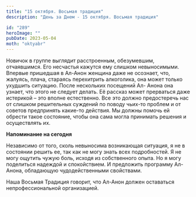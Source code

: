 ```yaml
---
title: "15 октября. Восьмая традиция"
description: "День за Днем - 15 октября. Восьмая традиция"

id: "289"
heroImage: ""
pubDate: 2023-05-04
moth: "oktyabr"
---
```


Новичок в группе выглядит расстроенным, обезумевшим, отчаявшимся. Его
несчастья кажутся ему слишком невыносимыми. Впервые пришедшая в Ал-Анон
женщина даже не осознает, что, жалуясь, плача, стараясь перехитрить
алкоголика, она может только ухудшить ситуацию. После нескольких посещений Ал-
Анона она узнает, что этого не следует делать. Её рассказ может прерваться
даже истерикой – это вполне естественно. Все это должно предостеречь нас от
слишком решительных суждений по поводу чьих-то проблем и от советов
предпринять какие-то действия. Мы должны помочь ей обрести такое состояние,
чтобы она сама могла принимать решения и осуществлять их.

**Напоминание на сегодня**

Независимо от того, сколь невыносима возникающая ситуация, я не в состоянии
решить ее, так как не могу знать всех подробностей. Я не могу ощутить чужую
боль, исходя из собственного опыта. Но я могу поделиться надеждой и
спокойствием. И предложить программу Ал-Анона, обладающую чудодейственными
свойствами.

Наша Восьмая Традиция говорит, что Ал-Анон должен оставаться
непрофессиональной организацией.
